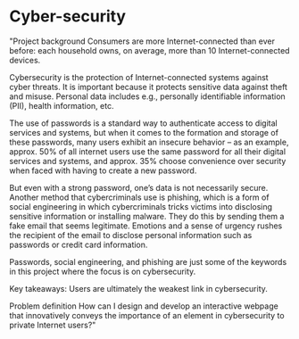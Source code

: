 # Cyber-security

"Project background
Consumers are more Internet-connected than ever before: each household owns, on average,
more than 10 Internet-connected devices.

Cybersecurity is the protection of Internet-connected systems against cyber threats. It is important
because it protects sensitive data against theft and misuse. Personal data includes e.g., personally
identifiable information (PII), health information, etc.

The use of passwords is a standard way to authenticate access to digital services and systems, but
when it comes to the formation and storage of these passwords, many users exhibit an insecure
behavior – as an example, approx. 50% of all internet users use the same password for all their
digital services and systems, and approx. 35% choose convenience over security when faced with
having to create a new password.

But even with a strong password, one’s data is not necessarily secure. Another method that
cybercriminals use is phishing, which is a form of social engineering in which cybercriminals tricks
victims into disclosing sensitive information or installing malware. They do this by sending them a
fake email that seems legitimate. Emotions and a sense of urgency rushes the recipient of the
email to disclose personal information such as passwords or credit card information.

Passwords, social engineering, and phishing are just some of the keywords in this project where
the focus is on cybersecurity.

Key takeaways: Users are ultimately the weakest link in cybersecurity.

Problem definition
How can I design and develop an interactive webpage that innovatively conveys the importance of
an element in cybersecurity to private Internet users?"
